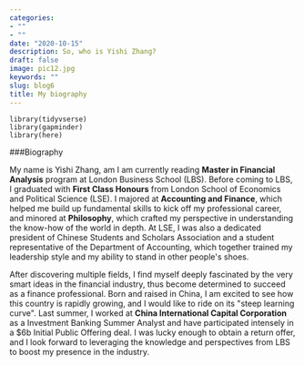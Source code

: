 ```yaml
---
categories:
- ""
- ""
date: "2020-10-15"
description: So, who is Yishi Zhang?
draft: false
image: pic12.jpg
keywords: ""
slug: blog6
title: My biography
---
```


```{r load-libraries, warning=FALSE, message=FALSE, echo=FALSE}
library(tidyvserse)
library(gapminder)
library(here)
```

###Biography

My name is Yishi Zhang, am I am currently reading **Master in Financial Analysis** program at London Business School (LBS). Before coming to LBS, I graduated with **First Class Honours** from London School of Economics and Political Science (LSE). I majored at **Accounting and Finance**, which helped me build up fundamental skills to kick off my professional career, and minored at **Philosophy**, which crafted my perspective in understanding the know-how of the world in depth. At LSE, I was also a dedicated president of Chinese Students and Scholars Association and a student representative of the Department of Accounting, which together trained my leadership style and my ability to stand in other people's shoes. 

After discovering multiple fields, I find myself deeply fascinated by the very smart ideas in the financial industry, thus become determined to succeed as a finance professional. Born and raised in China, I am excited to see how this country is rapidly growing, and I would like to ride on its "steep learning curve". Last summer, I worked at **China International Capital Corporation** as a Investment Banking Summer Analyst and have participated intensely in a $6b Initial Public Offering deal. I was lucky enough to obtain a return offer, and I look forward to leveraging the knowledge and perspectives from LBS to boost my presence in the industry. 
